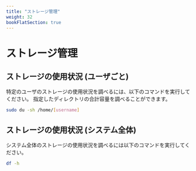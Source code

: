 ```yaml
---
title: "ストレージ管理"
weight: 32
bookFlatSection: true
---
```


# ストレージ管理

## ストレージの使用状況 (ユーザごと)

特定のユーザのストレージの使用状況を調べるには、以下のコマンドを実行してください。
指定したディレクトリの合計容量を調べることができます。

```bash
sudo du -sh /home/[username]
```

## ストレージの使用状況 (システム全体)

システム全体のストレージの使用状況を調べるには以下のコマンドを実行してください。

```bash
df -h
```